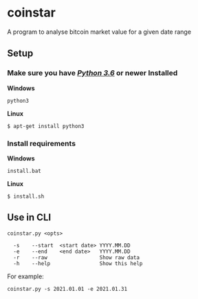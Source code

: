 # coinstar
A program to analyse bitcoin market value for a given date range

## Setup ##

### Make sure you have [***Python 3.6***](https://www.python.org/downloads/) or newer Installed ###

**Windows**
```
python3
```

**Linux**
```
$ apt-get install python3
```

### Install requirements ###

**Windows**
```
install.bat
```

**Linux**
```
$ install.sh
```

## Use in CLI ##

```
coinstar.py <opts>

  -s    --start  <start date> YYYY.MM.DD
  -e    --end    <end date>   YYYY.MM.DD
  -r    --raw                 Show raw data
  -h    --help                Show this help
```

For example:
```
coinstar.py -s 2021.01.01 -e 2021.01.31
```
